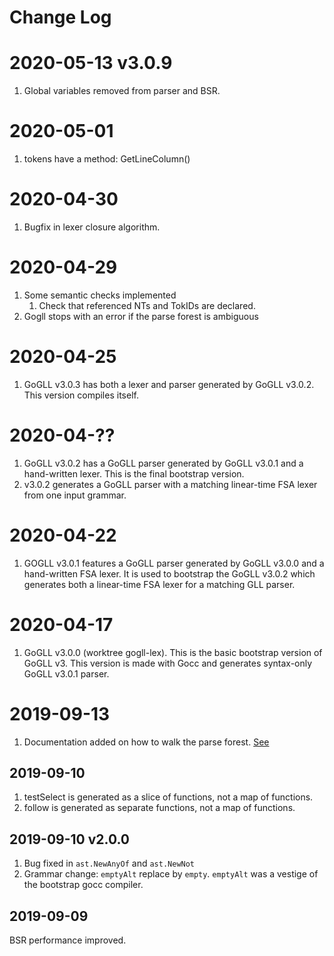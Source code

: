 # Change Log

# 2020-05-13 v3.0.9
1. Global variables removed from parser and BSR.

# 2020-05-01
1. tokens have a method: GetLineColumn()

# 2020-04-30
1. Bugfix in lexer closure algorithm.

# 2020-04-29
1. Some semantic checks implemented
	1. Check that referenced NTs and TokIDs are declared.
1. Gogll stops with an error if the parse forest is ambiguous

# 2020-04-25
1. GoGLL v3.0.3 has both a lexer and parser generated by GoGLL v3.0.2. This version compiles itself.

# 2020-04-??
1. GoGLL v3.0.2 has a GoGLL parser generated by GoGLL v3.0.1 and a hand-written lexer. This is the final bootstrap version.
1. v3.0.2 generates a GoGLL parser with a matching linear-time FSA lexer from one input grammar.

# 2020-04-22
1. GOGLL v3.0.1 features a GoGLL parser generated by GoGLL v3.0.0 and a hand-written
FSA lexer. It is used to bootstrap the GoGLL v3.0.2 which generates both a linear-time FSA 
lexer for a matching GLL parser.

# 2020-04-17 
1. GoGLL v3.0.0 (worktree gogll-lex). This is the basic bootstrap version of GoGLL v3. 
This version is made with Gocc and generates syntax-only GoGLL v3.0.1 parser.

# 2019-09-13
1. Documentation added on how to walk the parse forest. [See](doc/bsr/bsr.md)

## 2019-09-10
1. testSelect is generated as a slice of functions, not a map of functions.
1. follow is generated as separate functions, not a map of functions.

## 2019-09-10 v2.0.0
1. Bug fixed in `ast.NewAnyOf` and `ast.NewNot`
1. Grammar change: `emptyAlt` replace by `empty`. `emptyAlt` was a vestige of 
the bootstrap gocc compiler.

## 2019-09-09
BSR performance improved. 